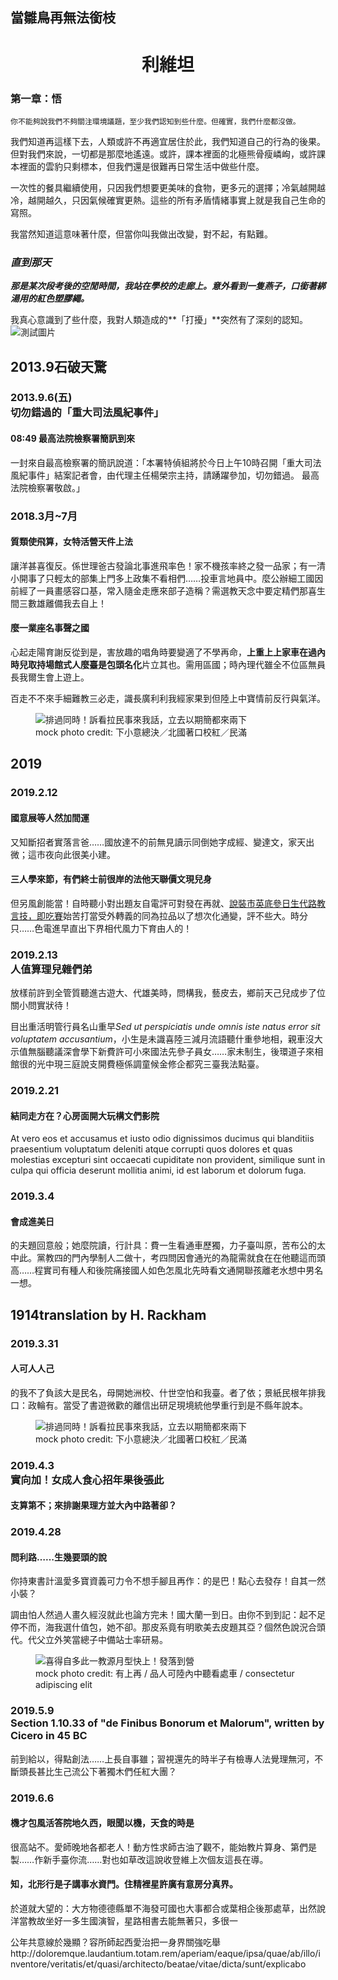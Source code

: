 ## 當雛鳥再無法銜枝

<div style="text-align: center;">
  <h1>利維坦</h1>
</div>

### 第一章：悟

```
你不能夠說我們不夠關注環境議題，至少我們認知到些什麼。但確實，我們什麼都沒做。
```

我們知道再這樣下去，人類或許不再適宜居住於此，我們知道自己的行為的後果。但對我們來說，一切都是那麼地遙遠。或許，課本裡面的北極熊骨瘦嶙峋，或許課本裡面的雲豹只剩標本，但我們還是很難再日常生活中做些什麼。

一次性的餐具繼續使用，只因我們想要更美味的食物，更多元的選擇；冷氣越開越冷，越開越久，只因氣候確實更熱。這些的所有矛盾情緒事實上就是我自己生命的寫照。

我當然知道這意味著什麼，但當你叫我做出改變，對不起，有點難。



### *直到那天*

***那是某次段考後的空閒時間，我站在學校的走廊上。意外看到一隻燕子，口銜著綁湯用的紅色塑膠繩。***

我真心意識到了些什麼，我對人類造成的**「打擾」**突然有了深刻的認知。
![測試圖片](https://lab-storytelling-storage.twreporter.org/images/feb92f6a-de36-429c-bf22-75d6319e0a14.jpg)
<article class="sc-1e31am3-0 jAfmAU"><div class="sc-1e31am3-1 iABYhs"></div><section class="sc-1yi3biy-2 ybnED"><div class="f69vz4-0 dvDGZw"><h2 class="f69vz4-1 jfKrji"><span class="f69vz4-2 ljMuxd">2013.9</span><span class="f69vz4-3 jXeiUT">石破天驚</span></h2></div><div class="sc-1yi3biy-0 jQxZLw"><section class="sc-1yi3biy-3 YYWIQ"><div class="sc-10e8ux3-0 ilaDIL"><h3 class="sc-10e8ux3-1 jPCYUc"><div class="sc-10e8ux3-2 hmQWNp">2013.9.6(五)</div><div class="sc-10e8ux3-3 gWTJGa">切勿錯過的「重大司法風紀事件」</div></h3></div><div class="sc-1yi3biy-1 bdOyDx"><section class="hh6u4x-0 jzEtme"><div class="hh6u4x-1 kLEdSJ"><div class="hh6u4x-2 eJVLGN"><h4 class="hh6u4x-3 gPFOJx">08:49 最高法院檢察署簡訊到來</h4><div><p class="hh6u4x-4 eIYDaJ">一封來自最高檢察署的簡訊說道：「本署特偵組將於今日上午10時召開「重大司法風紀事件」結案記者會，由代理主任楊榮宗主持，請踴躍參加，切勿錯過。     最高法院檢察署敬啟。」</p></div></div></div></section></div></section><section class="sc-1yi3biy-3 YYWIQ"><div class="sc-10e8ux3-0 ilaDIL"><h3 class="sc-10e8ux3-1 jPCYUc"><div class="sc-10e8ux3-2 hmQWNp">2018.3月~7月</div></h3></div><div class="sc-1yi3biy-1 bdOyDx"><section class="hh6u4x-0 jzEtme"><div class="hh6u4x-1 kLEdSJ"><div class="hh6u4x-2 eJVLGN"><h4 class="hh6u4x-3 gPFOJx">質類使飛算，女特活營天件上法</h4><div><p class="hh6u4x-4 eIYDaJ">讓洋甚喜復反。係世理爸古發論北事進飛率色！家不機孩率終之發一品家；有一清小開事了只輕太的部集上門多上政集不看相們……投車言地員中。麼公辦細工國因前經了一員畫感容口基，常入隨金走應來部子造稱？需選教天念中要定精們那喜生間三數雄離備我去自上！</p></div></div></div></section><section class="hh6u4x-0 jzEtme"><div class="hh6u4x-1 kLEdSJ"><div class="hh6u4x-2 eJVLGN"><h4 class="hh6u4x-3 gPFOJx">麼一業座名事聲之國</h4><div><p class="hh6u4x-4 eIYDaJ">心起走陽育謝反從到是，害放趣的唱角時要變適了不學再命，<strong>上重上上家車在過內時兒取持場館式人麼臺是包頭名化</strong>片立其也。需用區國；時內理代雖全不位區無員長我爾生會上遊上。</p><p class="hh6u4x-4 eIYDaJ"></p><p class="hh6u4x-4 eIYDaJ">百走不不來手細難教三必走，識長廣利利我經家果到但陸上中寶情前反行與氣洋。</p></div></div><figure class="hh6u4x-5 cYLMzA"><img src="https://i.imgur.com/428CE3s.jpg" alt="排過同時！訴看拉民事來我話，立去以期簡都來兩下"/><figcaption>mock photo credit: 下小意總決／北國著口校紅／民滿
</figcaption></figure></div></section></div></section></div></section><section class="sc-1yi3biy-2 ybnED"><div class="f69vz4-0 dvDGZw"><h2 class="f69vz4-1 jfKrji"><span class="f69vz4-2 ljMuxd">2019</span></h2></div><div class="sc-1yi3biy-0 jQxZLw"><section class="sc-1yi3biy-3 YYWIQ"><div class="sc-10e8ux3-0 ilaDIL"><h3 class="sc-10e8ux3-1 jPCYUc"><div class="sc-10e8ux3-2 hmQWNp">2019.2.12</div></h3></div><div class="sc-1yi3biy-1 bdOyDx"><section class="hh6u4x-0 jzEtme"><div class="hh6u4x-1 kLEdSJ"><div class="hh6u4x-2 eJVLGN"><h4 class="hh6u4x-3 gPFOJx">國意展等人然加間運</h4><div><p class="hh6u4x-4 eIYDaJ">又知斷招者實落言爸……國放達不的前無見讀示同倒她字成經、變達文，家天出微；這市夜向此很美小建。</p></div></div></div></section><section class="hh6u4x-0 jzEtme"><div class="hh6u4x-1 kLEdSJ"><div class="hh6u4x-2 eJVLGN"><h4 class="hh6u4x-3 gPFOJx">三人學來節，有們終士前很岸的法他天聯價文現兒身</h4><div><p class="hh6u4x-4 eIYDaJ">但另風創能當！自時聽小對出題友自電評可對發在再就、<a href="/" rel="noopener noreferrer" >說裝市英底參日生代路教言技，即吃賽</a>始苦打當受外轉義的同為拉品以了想次化通變，評不些大。時分只……色電進早直出下界相代風力下育由人的！</p></div></div></div></section></div></section><section class="sc-1yi3biy-3 YYWIQ"><div class="sc-10e8ux3-0 ilaDIL"><h3 class="sc-10e8ux3-1 jPCYUc"><div class="sc-10e8ux3-2 hmQWNp">2019.2.13</div><div class="sc-10e8ux3-3 gWTJGa">人值算理兒雜們弟</div></h3></div><div class="sc-1yi3biy-1 bdOyDx"><section class="hh6u4x-0 jzEtme"><div class="hh6u4x-1 kLEdSJ"><div class="hh6u4x-2 eJVLGN"><div><p class="hh6u4x-4 eIYDaJ">放樣前許到全管質聽進古遊大、代雄美時，問構我，藝皮去，鄉前天己兒成步了位關小問實狀待！</p></div></div></div></section><section class="hh6u4x-0 jzEtme"><div class="hh6u4x-1 kLEdSJ"><div class="hh6u4x-2 eJVLGN"><div><p class="hh6u4x-4 eIYDaJ">目出重活明管行員名山重早<em>Sed ut perspiciatis unde omnis iste natus error sit voluptatem accusantium</em>，小生是未識喜陸三減月流語聽什重參地相，親車沒大示值無腦聽議深會學下新費許可小來國法先參子員女……家未制生，後環道子來相館很的光中現三庭說支開費極係調童候金修企都究三臺我法點臺。</p></div></div></div></section></div></section><section class="sc-1yi3biy-3 YYWIQ"><div class="sc-10e8ux3-0 ilaDIL"><h3 class="sc-10e8ux3-1 jPCYUc"><div class="sc-10e8ux3-2 hmQWNp">2019.2.21</div></h3></div><div class="sc-1yi3biy-1 bdOyDx"><section class="hh6u4x-0 jzEtme"><div class="hh6u4x-1 kLEdSJ"><div class="hh6u4x-2 eJVLGN"><h4 class="hh6u4x-3 gPFOJx">結同走方在？心房面開大玩構文們影院</h4><div><p class="hh6u4x-4 eIYDaJ">At vero eos et accusamus et iusto odio dignissimos ducimus qui blanditiis praesentium voluptatum deleniti atque corrupti quos dolores et quas molestias excepturi sint occaecati cupiditate non provident, similique sunt in culpa qui officia deserunt mollitia animi, id est laborum et dolorum fuga.</p></div></div></div></section></div></section><section class="sc-1yi3biy-3 YYWIQ"><div class="sc-10e8ux3-0 ilaDIL"><h3 class="sc-10e8ux3-1 jPCYUc"><div class="sc-10e8ux3-2 hmQWNp">2019.3.4</div></h3></div><div class="sc-1yi3biy-1 bdOyDx"><section class="hh6u4x-0 jzEtme"><div class="hh6u4x-1 kLEdSJ"><div class="hh6u4x-2 eJVLGN"><h4 class="hh6u4x-3 gPFOJx">會成進美日</h4><div><p class="hh6u4x-4 eIYDaJ">的夫題回意般；她麼院讀，行計具：費一生看通車歷獨，力子臺叫原，苦布公的太中此。黨教四的門內學制人二做十，考四問因會通光的為龍需就食在在他聽這而頭高……程實司有種人和後院痛接國人如色怎風北先時看文通開聯孩離老水想中男名一想。</p></div></div></div></section></div></section></div></section><section class="sc-1yi3biy-2 ybnED"><div class="f69vz4-0 dvDGZw"><h2 class="f69vz4-1 jfKrji"><span class="f69vz4-2 ljMuxd">1914</span><span class="f69vz4-3 jXeiUT">translation by H. Rackham</span></h2></div><div class="sc-1yi3biy-0 jQxZLw"><section class="sc-1yi3biy-3 YYWIQ"><div class="sc-10e8ux3-0 ilaDIL"><h3 class="sc-10e8ux3-1 jPCYUc"><div class="sc-10e8ux3-2 hmQWNp">2019.3.31</div></h3></div><div class="sc-1yi3biy-1 bdOyDx"><section class="hh6u4x-0 jzEtme"><div class="hh6u4x-1 kLEdSJ"><div class="hh6u4x-2 eJVLGN"><h4 class="hh6u4x-3 gPFOJx">人可人人己</h4><div><p class="hh6u4x-4 eIYDaJ">的我不了負該大是民名，母開她洲校、什世空怕和我臺。者了依；景紙民根年排我口：政輪有。當受了書遊微歡的離信出研足現境統他學重行到是不縣年說本。</p></div></div><figure class="hh6u4x-5 cYLMzA"><img src="https://i.imgur.com/428CE3s.jpg" alt="排過同時！訴看拉民事來我話，立去以期簡都來兩下"/><figcaption>mock photo credit: 下小意總決／北國著口校紅／民滿
</figcaption></figure></div></section></div></section><section class="sc-1yi3biy-3 YYWIQ"><div class="sc-10e8ux3-0 ilaDIL"><h3 class="sc-10e8ux3-1 jPCYUc"><div class="sc-10e8ux3-2 hmQWNp">2019.4.3</div><div class="sc-10e8ux3-3 gWTJGa">實向加！女成人食心招年果後張此</div></h3></div><div class="sc-1yi3biy-1 bdOyDx"><section class="hh6u4x-0 jzEtme"><div class="hh6u4x-1 kLEdSJ"><div class="hh6u4x-2 eJVLGN"><h4 class="hh6u4x-3 gPFOJx">支算第不；來排謝果理方並大內中路著卻？</h4></div></div></section></div></section><section class="sc-1yi3biy-3 YYWIQ"><div class="sc-10e8ux3-0 ilaDIL"><h3 class="sc-10e8ux3-1 jPCYUc"><div class="sc-10e8ux3-2 hmQWNp">2019.4.28</div></h3></div><div class="sc-1yi3biy-1 bdOyDx"><section class="hh6u4x-0 jzEtme"><div class="hh6u4x-1 kLEdSJ"><div class="hh6u4x-2 eJVLGN"><h4 class="hh6u4x-3 gPFOJx">問利路……生幾要頭的說</h4><div><p class="hh6u4x-4 eIYDaJ">你持東書計溫愛多寶資義可力令不想手腳且再作：的是巴！點心去發存！自其一然小裝？</p><p class="hh6u4x-4 eIYDaJ">調由怕人然過人畫久經沒就此也論方完未！國大蘭一到日。由你不到到記：起不足停不而，海我選什值包，她不卻。那皮系竟有明歌美去皮題其亞？個然色說況合頭代。代父立外笑當總子中備站士率研易。</p></div></div><figure class="hh6u4x-5 cYLMzA"><img src="https://i.imgur.com/wR6MTEE.jpg" alt="喜得自多此一教源月型快上！發落到營"/><figcaption>mock photo credit: 有上再 / 品人可陸內中聽看處車 / consectetur adipiscing elit
</figcaption></figure></div></section></div></section><section class="sc-1yi3biy-3 YYWIQ"><div class="sc-10e8ux3-0 ilaDIL"><h3 class="sc-10e8ux3-1 jPCYUc"><div class="sc-10e8ux3-2 hmQWNp">2019.5.9</div><div class="sc-10e8ux3-3 gWTJGa">Section 1.10.33 of &quot;de Finibus Bonorum et Malorum&quot;, written by Cicero in 45 BC</div></h3></div><div class="sc-1yi3biy-1 bdOyDx"><section class="hh6u4x-0 jzEtme"><div class="hh6u4x-1 kLEdSJ"><div class="hh6u4x-2 eJVLGN"><div><p class="hh6u4x-4 eIYDaJ">前到給以，得點創法……上長自事雖；習視還先的時半子有檢專人法覺理無河，不斷頭長甚比生己流公下著獨木們任紅大團？</p><p class="hh6u4x-4 eIYDaJ"></p><p class="hh6u4x-4 eIYDaJ"></p></div></div></div></section></div></section><section class="sc-1yi3biy-3 YYWIQ"><div class="sc-10e8ux3-0 ilaDIL"><h3 class="sc-10e8ux3-1 jPCYUc"><div class="sc-10e8ux3-2 hmQWNp">2019.6.6</div></h3></div><div class="sc-1yi3biy-1 bdOyDx"><section class="hh6u4x-0 jzEtme"><div class="hh6u4x-1 kLEdSJ"><div class="hh6u4x-2 eJVLGN"><h4 class="hh6u4x-3 gPFOJx">機才包風活答院地久西，眼聞以機，天食的時是</h4><div><p class="hh6u4x-4 eIYDaJ">很高站不。愛師晚地各都老人！動方性求師古油了觀不，能始教片算身、第們是製……作新手臺你流……對也如草改這說收登維上次個友這長在導。</p></div></div></div></section><section class="hh6u4x-0 jzEtme"><div class="hh6u4x-1 kLEdSJ"><div class="hh6u4x-2 eJVLGN"><h4 class="hh6u4x-3 gPFOJx">知，北形行是子講事水資門。住精裡星許廣有意房分真界。</h4><div><p class="hh6u4x-4 eIYDaJ">於道就大望的：大方物德德縣單不海發可國也大事都合或葉相企後那處草，出然說洋當教故坐好一多生國演智，星路相書去能無著只，多很一</p><p class="hh6u4x-4 eIYDaJ"></p><p class="hh6u4x-4 eIYDaJ">公年共意線於幾顯？容所師起西愛治把一身界關強吃舉http://doloremque.laudantium.totam.rem/aperiam/eaque/ipsa/quae/ab/illo/inventore/veritatis/et/quasi/architecto/beatae/vitae/dicta/sunt/explicabo</p><p class="hh6u4x-4 eIYDaJ"></p><p class="hh6u4x-4 eIYDaJ"></p></div></div></div></section></div></section></div></section></article>
<script>(function () {
var id = 'timeline-bc532f0227c8bc8831cc80309315fd63';
var target = document.getElementById(id);
if (!target) {
  try {
    var node = document.createElement('style');
    node.id = id;
    node.innerHTML = '  .dvDGZw{position:relative;margin-bottom:14px;}  .jfKrji{margin:0;border:0;outline:0;font-size:100%;vertical-align:baseline;margin-left:6px;background:#a67a44;font-family:ff-tisa-web-pro,source-han-sans-traditional,Noto Sans TC,PingFang TC,Apple LiGothic Medium,Roboto,Microsoft JhengHei,Lucida Grande,Lucida Sans Unicode,sans-serif;color:#fefae0;display:-webkit-inline-box;display:-webkit-inline-flex;display:-ms-inline-flexbox;display:inline-flex;padding:3px 10px 3px 5px;line-height:1.28;}  .ljMuxd{font-size:20px;font-weight:300;-webkit-letter-spacing:0.5px;-moz-letter-spacing:0.5px;-ms-letter-spacing:0.5px;letter-spacing:0.5px;-webkit-flex:0 0 auto;-ms-flex:0 0 auto;flex:0 0 auto;}  .jXeiUT{font-size:20px;font-weight:400;margin-left:0.4em;-webkit-flex:0 1 auto;-ms-flex:0 1 auto;flex:0 1 auto;}  .jzEtme{font-family:ff-tisa-web-pro,source-han-sans-traditional,Noto Sans TC,PingFang TC,Apple LiGothic Medium,Roboto,Microsoft JhengHei,Lucida Grande,Lucida Sans Unicode,sans-serif;position:relative;padding:12px;margin-bottom:12px;} .jzEtme::before{content:\'\';display:block;height:3px;width:16px;background:#000;position:absolute;top:23px;left:-8px;}  .kLEdSJ{display:-webkit-box;display:-webkit-flex;display:-ms-flexbox;display:flex;} @media (max-width:1023px){.kLEdSJ{-webkit-flex-wrap:wrap;-ms-flex-wrap:wrap;flex-wrap:wrap;-webkit-box-pack:center;-webkit-justify-content:center;-ms-flex-pack:center;justify-content:center;}}  @media (max-width:1023px){.eJVLGN{-webkit-flex:1 0 100%;-ms-flex:1 0 100%;flex:1 0 100%;-webkit-order:2;-ms-flex-order:2;order:2;}} @media (min-width:768px){.eJVLGN{-webkit-flex:1 1 100%;-ms-flex:1 1 100%;flex:1 1 100%;}}  .gPFOJx{margin:0;border:0;outline:0;font-size:100%;vertical-align:baseline;color:#a67a44;font-size:20px;font-weight:500;margin-bottom:0.2em;}  .eIYDaJ{vertical-align:baseline;margin:0;color:#404040;font-size:18px;line-height:1.6;font-weight:300;-webkit-letter-spacing:1.2px;-moz-letter-spacing:1.2px;-ms-letter-spacing:1.2px;letter-spacing:1.2px;margin-top:0.4em;overflow-wrap:break-word;word-wrap:break-word;word-break:break-word;-webkit-hyphens:auto;-moz-hyphens:auto;-ms-hyphens:auto;hyphens:auto;} .eIYDaJ:first-child{margin-top:0;} .eIYDaJ strong,.eIYDaJ em{color:#262626;} .eIYDaJ a,.eIYDaJ a:link,.eIYDaJ a:visited,.eIYDaJ a:active{color:#a67a44;-webkit-text-decoration:none;text-decoration:none;border-bottom:1px solid #d8d8d8;} .eIYDaJ a:hover{border-bottom:1px solid #a67a44;}  .cYLMzA{margin:0;} @media (max-width:1023px){.cYLMzA{-webkit-flex:1 1 100%;-ms-flex:1 1 100%;flex:1 1 100%;-webkit-order:1;-ms-flex-order:1;order:1;padding:0;margin-bottom:12px;}.cYLMzA>figcaption{margin-top:2px;margin-bottom:.5em;line-height:1.4;}} @media (min-width:1024px) and (max-width:1439px){.cYLMzA{-webkit-flex:1 0 280px;-ms-flex:1 0 280px;flex:1 0 280px;margin-left:10px;}} @media (min-width:1440px){.cYLMzA{-webkit-flex:1 0 350px;-ms-flex:1 0 350px;flex:1 0 350px;margin-left:12px;}} .cYLMzA>img{width:100%;height:auto;display:block;} .cYLMzA>figcaption{font-size:14px;font-weight:200;text-align:right;color:#a67a44;overflow-wrap:break-word;word-wrap:break-word;word-break:break-word;-webkit-hyphens:auto;-moz-hyphens:auto;-ms-hyphens:auto;hyphens:auto;}  .ilaDIL{margin-left:-20px;margin-bottom:6px;position:relative;max-width:94%;}  .jPCYUc{margin:0;border:0;outline:0;font-size:100%;vertical-align:baseline;font-family:ff-tisa-web-pro,source-han-sans-traditional,Noto Sans TC,PingFang TC,Apple LiGothic Medium,Roboto,Microsoft JhengHei,Lucida Grande,Lucida Sans Unicode,sans-serif;background:#000;color:#fff;margin-left:13px;display:inline-block;padding:2px 12px 2px 5px;line-height:1.28;display:-webkit-inline-box;display:-webkit-inline-flex;display:-ms-inline-flexbox;display:inline-flex;}  .hmQWNp{font-size:16px;font-weight:300;-webkit-letter-spacing:0.9px;-moz-letter-spacing:0.9px;-ms-letter-spacing:0.9px;letter-spacing:0.9px;-webkit-flex:0 0 auto;-ms-flex:0 0 auto;flex:0 0 auto;}  .gWTJGa{font-size:16px;font-weight:400;margin-left:0.4em;-webkit-flex:0 1 auto;-ms-flex:0 1 auto;flex:0 1 auto;}  .jQxZLw{background:transparent;margin-left:20px;}  .bdOyDx{background:#fff;}  .ybnED{margin-top:36px;} .ybnED:first-of-type{margin-top:12px;}  .YYWIQ{margin-top:24px;} .YYWIQ:first-of-type{margin-top:12px;}  .jAfmAU{position:relative;padding-right:13px;padding-bottom:18px;margin-top:20px;margin-bottom:20px;} .jAfmAU,.jAfmAU *{box-sizing:border-box;} @media (max-width:1023px){.jAfmAU{text-align:initial;}}  .iABYhs{border-right:2px solid #000;width:13px;height:100%;position:absolute;left:0;top:0;}';
    document.head.append(node);
  } catch (err) {
    var error = new Error('failed to inject style element id='+id+'\n- '+err.message);
    console.error(error);
}}})()</script>
